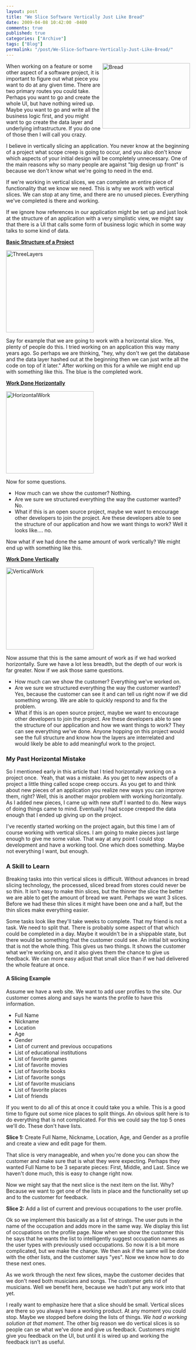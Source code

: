 ```yaml
---
layout: post
title: "We Slice Software Vertically Just Like Bread"
date: 2009-04-08 10:42:00 -0400
comments: true
published: true
categories: ["Archive"]
tags: ["Blog"]
permalink: "/post/We-Slice-Software-Vertically-Just-Like-Bread/"
---
```

<!-- more -->



<p><img style="border-bottom: 0px; border-left: 0px; border-top: 0px; border-right: 0px" src="http://brendan.enrick.com/files/media/image/WindowsLiveWriter/WeSliceSoftwareVerticallyJustLikeBread_8737/Bread_3.jpg" border="0" alt="Bread" width="240" height="179" align="right" /> When working on a feature or some other aspect of a software project, it is important to figure out what piece you want to do at any given time. There are two primary routes you could take. Perhaps you want to go and create the whole UI, but have nothing wired up. Maybe you want to go and write all the business logic first, and you might want to go create the data layer and underlying infrastructure. If you do one of those then I will call you crazy.</p>
<p>I believe in vertically slicing an application. You never know at the beginning of a project what scope creep is going to occur, and you also don't know which aspects of your initial design will be completely unnecessary. One of the main reasons why so many people are against "big design up front" is because we don't know what we're going to need in the end.</p>
<p>If we're working in vertical slices, we can complete an entire piece of functionality that we know we need. This is why we work with vertical slices. We can stop at any time, and there are no unused pieces. Everything we've completed is there and working.</p>
<p>If we ignore how references in our application might be set up and just look at the structure of an application with a very simplistic view, we might say that there is a UI that calls some form of business logic which in some way talks to some kind of data.</p>
<p><strong><span style="text-decoration: underline;">Basic Structure of a Project</span></strong></p>
<p><a href="/files/media/image/WindowsLiveWriter/WeSliceSoftwareVerticallyJustLikeBread_8737/ThreeLayers_4.jpg"><img style="border-bottom: 0px; border-left: 0px; border-top: 0px; border-right: 0px" src="http://brendan.enrick.com/files/media/image/WindowsLiveWriter/WeSliceSoftwareVerticallyJustLikeBread_8737/ThreeLayers_thumb_1.jpg" border="0" alt="ThreeLayers" width="240" height="225" /></a></p>
<p>Say for example that we are going to work with a horizontal slice. Yes, plenty of people do this. I tried working on an application this way many years ago. So perhaps we are thinking, "hey, why don't we get the database and the data layer hashed out at the beginning then we can just write all the code on top of it later." After working on this for a while we might end up with something like this. The blue is the completed work.</p>
<p><strong><span style="text-decoration: underline;">Work Done Horizontally</span></strong></p>
<p><a href="/files/media/image/WindowsLiveWriter/WeSliceSoftwareVerticallyJustLikeBread_8737/HorizontalWork_4.jpg"><img style="border-bottom: 0px; border-left: 0px; border-top: 0px; border-right: 0px" src="http://brendan.enrick.com/files/media/image/WindowsLiveWriter/WeSliceSoftwareVerticallyJustLikeBread_8737/HorizontalWork_thumb_1.jpg" border="0" alt="HorizontalWork" width="240" height="225" /></a></p>
<p>Now for some questions.</p>
<ul>
<li>How much can we show the customer? Nothing.</li>
<li>Are we sure we structured everything the way the customer wanted? No.</li>
<li>What if this is an open source project, maybe we want to encourage other developers to join the project. Are these developers able to see the structure of our application and how we want things to work? Well it looks like.... no.</li>
</ul>
<p>Now what if we had done the same amount of work vertically? We might end up with something like this.</p>
<p><strong><span style="text-decoration: underline;">Work Done Vertically</span></strong></p>
<p><a href="/files/media/image/WindowsLiveWriter/WeSliceSoftwareVerticallyJustLikeBread_8737/VerticalWork_2.jpg"><img style="border-bottom: 0px; border-left: 0px; border-top: 0px; border-right: 0px" src="http://brendan.enrick.com/files/media/image/WindowsLiveWriter/WeSliceSoftwareVerticallyJustLikeBread_8737/VerticalWork_thumb.jpg" border="0" alt="VerticalWork" width="240" height="225" /></a></p>
<p>Now assume that this is the same amount of work as if we had worked horizontally. Sure we have a lot less breadth, but the depth of our work is far greater. Now if we ask those same questions.</p>
<ul>
<li>How much can we show the customer? Everything we've worked on.</li>
<li>Are we sure we structured everything the way the customer wanted? Yes, because the customer can see it and can tell us right now if we did something wrong. We are able to quickly respond to and fix the problem.</li>
<li>What if this is an open source project, maybe we want to encourage other developers to join the project. Are these developers able to see the structure of our application and how we want things to work? They can see everything we've done. Anyone hopping on this project would see the full structure and know how the layers are interrelated and would likely be able to add meaningful work to the project.</li>
</ul>
<h3>My Past Horizontal Mistake</h3>
<p>So I mentioned early in this article that I tried horizontally working on a project once.&nbsp; Yeah, that was a mistake. As you get to new aspects of a project a little thing called scope creep occurs. As you get to and think about new pieces of an application you realize new ways you can improve them, right? Well, this is another major problem with working horizontally. As I added new pieces, I came up with new stuff I wanted to do. New ways of doing things came to mind. Eventually I had scope creeped the data enough that I ended up giving up on the project.</p>
<p>I've recently started working on the project again, but this time I am of course working with vertical slices. I am going to make pieces just large enough to give me some value. That way at any point I could stop development and have a working tool. One which does something. Maybe not everything I want, but enough.</p>
<h3>A Skill to Learn</h3>
<p>Breaking tasks into thin vertical slices is difficult. Without advances in bread slicing technology, the processed, sliced bread from stores could never be so thin. It isn't easy to make thin slices, but the thinner the slice the better we are able to get the amount of bread we want. Perhaps we want 3 slices. Before we had these thin slices it might have been one and a half, but the thin slices make everything easier.</p>
<p>Some tasks look like they'll take weeks to complete. That my friend is not a task. We need to split that. There is probably some aspect of that which could be completed in a day. Maybe it wouldn't be in a shippable state, but there would be something that the customer could see. An initial bit working that is not the whole thing. This gives us two things. It shows the customer what we're working on, and it also gives them the chance to give us feedback. We can more easy adjust that small slice than if we had delivered the whole feature at once.</p>
<h4>A Slicing Example</h4>
<p>Assume we have a web site. We want to add user profiles to the site. Our customer comes along and says he wants the profile to have this information.</p>
<ul>
<li>Full Name</li>
<li>Nickname</li>
<li>Location</li>
<li>Age</li>
<li>Gender</li>
<li>List of current and previous occupations</li>
<li>List of educational institutions</li>
<li>List of favorite games</li>
<li>List of favorite movies</li>
<li>List of favorite books</li>
<li>List of favorite songs</li>
<li>List of favorite musicians</li>
<li>List of favorite places</li>
<li>List of friends</li>
</ul>
<p>If you went to do all of this at once it could take you a while. This is a good time to figure out some nice places to split things. An obvious split here is to do everything that is not complicated. For this we could say the top 5 ones we'll do. These don't have lists.</p>
<p><strong>Slice 1:</strong> Create Full Name, Nickname, Location, Age, and Gender as a profile and create a view and edit page for them.</p>
<p>That slice is very manageable, and when you're done you can show the customer and make sure that is what they were expecting. Perhaps they wanted Full Name to be 3 separate pieces: First, Middle, and Last. Since we haven't done much, this is easy to change right now.</p>
<p>Now we might say that the next slice is the next item on the list. Why? Because we want to get one of the lists in place and the functionality set up and to the customer for feedback.</p>
<p><strong>Slice 2:</strong> Add a list of current and previous occupations to the user profile.</p>
<p>Ok so we implement this basically as a list of strings. The user puts in the name of the occupation and adds more in the same way. We display this list of occupations on the profile page. Now when we show the customer this he says that he wants the list to intelligently suggest occupation names as the user types with previously used occupations. So now it is a bit more complicated, but we make the change. We then ask if the same will be done with the other lists, and the customer says "yes". Now we know how to do these next ones.</p>
<p>As we work through the next few slices, maybe the customer decides that we don't need both musicians and songs. The customer gets rid of musicians. Well we benefit here, because we hadn't put any work into that yet.</p>
<p>I really want to emphasize here that a slice should be small. Vertical slices are there so you always have a working product. At any moment you could stop. Maybe we stopped before doing the lists of things. <em>We had a working solution at that moment</em>. The other big reason we do vertical slices is so people can se what we've done and give us feedback. Customers might give you feedback on the UI, but until it is wired up and working the feedback isn't as useful.</p>
